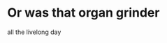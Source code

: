 <html>
<head>
  <title>River Driver</title>
</head>
<body>
  <h1>Or was that organ grinder</h1>
  <p>all the livelong day</p>
</body>
</html>
